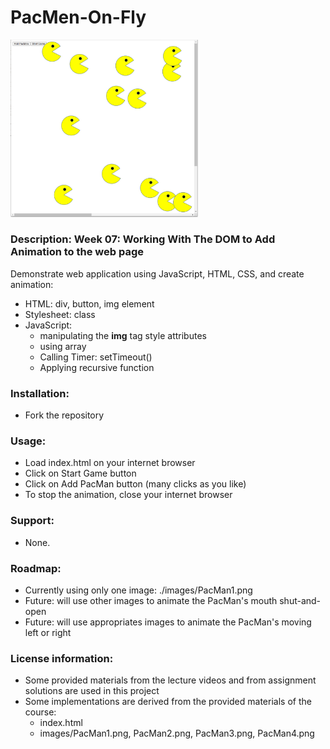 # PacMen-On-Fly
<p><img src="pacMen_On_Fly.png" width='300'></p>

### **Description**: Week 07: Working With The DOM to Add Animation to the web page
<p>Demonstrate web application using JavaScript, HTML, CSS, and create animation:<p>
<ul>
  <li>HTML: div, button, img element</li>
  <li>Stylesheet: class</li>
  <li>JavaScript:
    <ul>
      <li>manipulating the <b>img</b> tag style attributes</li>
      <li>using array</li>
      <li>Calling Timer: setTimeout()</li>
      <li>Applying recursive function</li>
    </ul>
  </li>
</ul>

### **Installation**:
<ul><li>Fork the repository</li></ul>

### **Usage**:
<ul>
	<li>Load index.html on your internet browser</li>
	<li>Click on Start Game button</li>
	<li>Click on Add PacMan button (many clicks as you like)</li>
	<li>To stop the animation, close your internet browser</li>
</ul>

### **Support**:
<ul><li>None.</li></ul>

### **Roadmap**:
<ul>
  <li>Currently using only one image: ./images/PacMan1.png</li>
  <li>Future: will use other images to animate the PacMan's mouth shut-and-open</li>
  <li>Future: will use appropriates images to animate the PacMan's moving left or right</li>
</ul>

### **License information**:
<ul>
  <li>Some provided materials from the lecture videos and from assignment solutions are used in this project</li>
  <li>Some implementations are derived from the provided materials of the course:
    <ul>
      <li>index.html</li>
      <li>images/PacMan1.png, PacMan2.png, PacMan3.png, PacMan4.png</li>
    </ul>
  </li>
</ul>
